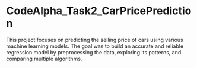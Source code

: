 # CodeAlpha_Task2_CarPricePrediction
This project focuses on predicting the selling price of cars using various machine learning models. The goal was to build an accurate and reliable regression model by preprocessing the data, exploring its patterns, and comparing multiple algorithms.
